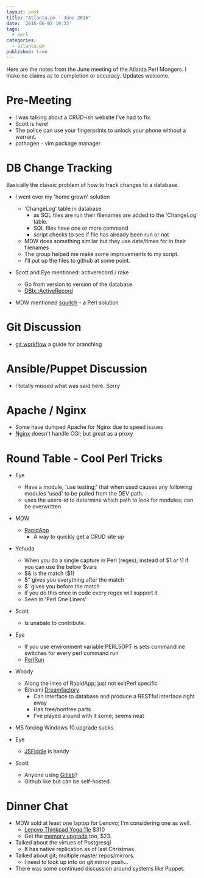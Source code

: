 ```yaml
---
layout: post
title: "Atlanta.pm - June 2016"
date: '2016-06-02 19:33'
tags:
  - perl
categories:
  - atlanta.pm
published: true
---
```


Here are the notes from the June meeting of the Atlanta Perl Mongers. I make no claims as to completion or accuracy. Updates welcome.

# Pre-Meeting
- I was talking about a CRUD-ish website I've had to fix.
- Scott is here!
- The police can use your fingerprints to unlock your phone without a warrant.
- pathogen - vim package manager

# DB Change Tracking
Basically the classic problem of how to track changes to a database.
- I went over my 'home grown' solution
  - 'ChangeLog' table in database
    - as SQL files are run their filenames are added to the 'ChangeLog' table.
    - SQL files have one or more command
    - script checks to see if file has already been run or not
  - MDW does something similar but they use date/times for in their filenames
  - The group helped me make some improvements to my script.
  - I'll put up the files to github at some point.

- Scott and Eye mentioned: activerecord / rake
  - Go from version to version of the database
  - [DBIx::ActiveRecord](http://search.cpan.org/~tsaito/DBIx-ActiveRecord-0.01/lib/DBIx/ActiveRecord.pm)

- MDW mentioned [squitch](http://sqitch.org/) - a Perl solution

# Git Discussion
- [git workflow](http://nvie.com/posts/a-successful-git-branching-model/) a guide for branching

# Ansible/Puppet Discussion
- I totally missed what was said here. Sorry

# Apache / Nginx
- Some have dumped Apache for Nginx due to speed issues
- [Nginx](https://www.nginx.com/resources/wiki/) doesn't handle CGI; but great as a proxy

# Round Table - Cool Perl Tricks
- Eye
  - Have a module, 'use testing;' that when used causes any following modules 'used' to be pulled from the DEV path.
  - uses the users-id to determine which path to look for modules; can be overwritten

- MDW
  - [RapidApp](https://metacpan.org/pod/RapidApp)
    - A way to quickly get a CRUD site up

- Yehuda
  - When you do a single capture in Perl (regex); instead of $1 or \1 if you can use the below $vars
  - $& is the match ($1)
  - $\" gives you everything after the match
  - $\` gives you before the match
  - if you do this once in code every regex will support it
  - Seen in 'Perl One Liners'

- Scott
  - Is unabale to contribute.

- Eye
  - If you use environment variable PERL5OPT is sets commandline switches for every perl command run
  - [PerlRun](http://perldoc.perl.org/perlrun.html)

- Woody
  - Along the lines of RapidApp; just not exitPerl specific
  - Bitnami [Dreamfactory](https://bitnami.com/stack/dreamfactory)
    - Can interface to database and produce a RESTful interface right away
    - Has free/nonfree parts
    - I've played around with it some; seems neat

- MS forcing Windows 10 upgrade sucks.

- Eye
  - [JSFiddle](https://jsfiddle.net) is handy

- Scott
  - Anyone using [Gitlab](https://about.gitlab.com/)?
  - Github like but can be self-hosted.


# Dinner Chat
- MDW sold at least one laptop for Lenovo; I'm considering one as well.
  - [Lenovo Thinkpad Yoga 11e](http://amzn.com/B01B16MXLU) $310
  - Get the [memory upgrade](http://amzn.com/B006YG8X9Y) too, $23.
- Talked about the virtues of Postgresql
  - It has native replication as of last Christmas
- Talked about git; multiple master repos/mirrors.
  - I need to look up info on git mirror push...
- There was some continued discussion around systems like Puppet.
